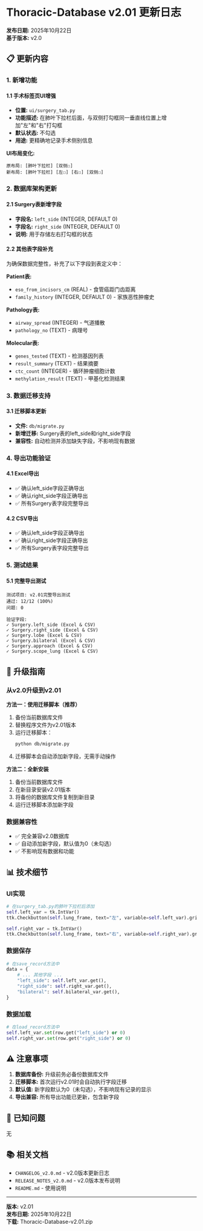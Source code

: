 # Thoracic-Database v2.01 更新日志

**发布日期:** 2025年10月22日  
**基于版本:** v2.0

## 📋 更新内容

### 1. 新增功能

#### 1.1 手术标签页UI增强
- **位置:** `ui/surgery_tab.py`
- **功能描述:** 在肺叶下拉栏后面，与双侧打勾框同一垂直线位置上增加"左"和"右"打勾框
- **默认状态:** 不勾选
- **用途:** 更精确地记录手术侧别信息

**UI布局变化:**
```
原布局: [肺叶下拉栏] [双侧☐]
新布局: [肺叶下拉栏] [左☐] [右☐] [双侧☐]
```

### 2. 数据库架构更新

#### 2.1 Surgery表新增字段
- **字段名:** `left_side` (INTEGER, DEFAULT 0)
- **字段名:** `right_side` (INTEGER, DEFAULT 0)
- **说明:** 用于存储左右打勾框的状态

#### 2.2 其他表字段补充
为确保数据完整性，补充了以下字段到表定义中：

**Patient表:**
- `eso_from_incisors_cm` (REAL) - 食管癌距门齿距离
- `family_history` (INTEGER, DEFAULT 0) - 家族恶性肿瘤史

**Pathology表:**
- `airway_spread` (INTEGER) - 气道播散
- `pathology_no` (TEXT) - 病理号

**Molecular表:**
- `genes_tested` (TEXT) - 检测基因列表
- `result_summary` (TEXT) - 结果摘要
- `ctc_count` (INTEGER) - 循环肿瘤细胞计数
- `methylation_result` (TEXT) - 甲基化检测结果

### 3. 数据迁移支持

#### 3.1 迁移脚本更新
- **文件:** `db/migrate.py`
- **新增迁移:** Surgery表的left_side和right_side字段
- **兼容性:** 自动检测并添加缺失字段，不影响现有数据

### 4. 导出功能验证

#### 4.1 Excel导出
- ✅ 确认left_side字段正确导出
- ✅ 确认right_side字段正确导出
- ✅ 所有Surgery表字段完整导出

#### 4.2 CSV导出
- ✅ 确认left_side字段正确导出
- ✅ 确认right_side字段正确导出
- ✅ 所有Surgery表字段完整导出

### 5. 测试结果

#### 5.1 完整导出测试
```
测试项目: v2.01完整导出测试
通过: 12/12 (100%)
问题: 0

验证字段:
✓ Surgery.left_side (Excel & CSV)
✓ Surgery.right_side (Excel & CSV)
✓ Surgery.lobe (Excel & CSV)
✓ Surgery.bilateral (Excel & CSV)
✓ Surgery.approach (Excel & CSV)
✓ Surgery.scope_lung (Excel & CSV)
```

## 🔄 升级指南

### 从v2.0升级到v2.01

**方法一：使用迁移脚本（推荐）**
1. 备份当前数据库文件
2. 替换程序文件为v2.01版本
3. 运行迁移脚本：
   ```bash
   python db/migrate.py
   ```
4. 迁移脚本会自动添加新字段，无需手动操作

**方法二：全新安装**
1. 备份当前数据库文件
2. 在新目录安装v2.01版本
3. 将备份的数据库文件复制到新目录
4. 运行迁移脚本添加新字段

### 数据兼容性
- ✅ 完全兼容v2.0数据库
- ✅ 自动添加新字段，默认值为0（未勾选）
- ✅ 不影响现有数据和功能

## 📊 技术细节

### UI实现
```python
# 在surgery_tab.py的肺叶下拉栏后添加
self.left_var = tk.IntVar()
ttk.Checkbutton(self.lung_frame, text="左", variable=self.left_var).grid(row=0, column=6)

self.right_var = tk.IntVar()
ttk.Checkbutton(self.lung_frame, text="右", variable=self.right_var).grid(row=0, column=7)
```

### 数据保存
```python
# 在save_record方法中
data = {
    # ... 其他字段 ...
    "left_side": self.left_var.get(),
    "right_side": self.right_var.get(),
    "bilateral": self.bilateral_var.get(),
}
```

### 数据加载
```python
# 在load_record方法中
self.left_var.set(row.get("left_side") or 0)
self.right_var.set(row.get("right_side") or 0)
```

## ⚠️ 注意事项

1. **数据库备份:** 升级前务必备份数据库文件
2. **迁移脚本:** 首次运行v2.01时会自动执行字段迁移
3. **默认值:** 新字段默认为0（未勾选），不影响现有记录的显示
4. **导出兼容:** 所有导出功能已更新，包含新字段

## 🐛 已知问题

无

## 📚 相关文档

- `CHANGELOG_v2.0.md` - v2.0版本更新日志
- `RELEASE_NOTES_v2.0.md` - v2.0版本发布说明
- `README.md` - 使用说明

---

**版本:** v2.01  
**发布日期:** 2025年10月22日  
**下载:** Thoracic-Database-v2.01.zip

